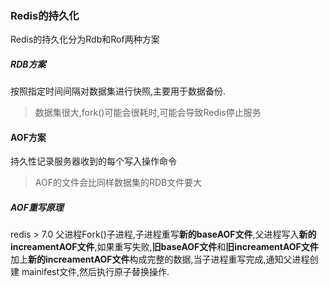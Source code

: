### Redis的持久化

Redis的持久化分为Rdb和Rof两种方案

##### RDB方案

按照指定时间间隔对数据集进行快照,主要用于数据备份.

> 数据集很大,fork()可能会很耗时,可能会导致Redis停止服务

#### AOF方案

持久性记录服务器收到的每个写入操作命令

> AOF的文件会比同样数据集的RDB文件要大

##### AOF重写原理

redis > 7.0  父进程Fork()子进程,子进程重写**新的baseAOF文件**,父进程写入**新的increamentAOF文件**,如果重写失败,**旧baseAOF文件**和**旧increamentAOF文件**加上**新的increamentAOF文件**构成完整的数据,当子进程重写完成,通知父进程创建 mainifest文件,然后执行原子替换操作.